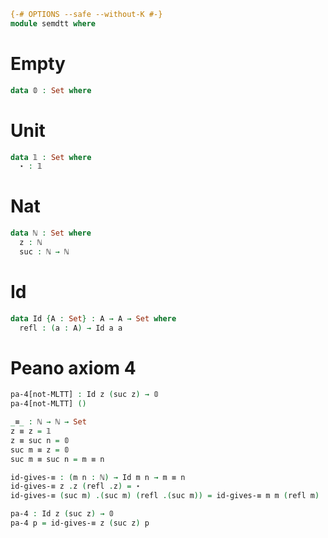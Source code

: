 ```agda
{-# OPTIONS --safe --without-K #-}
module semdtt where
```
# Empty
```agda
data 𝟘 : Set where
```

# Unit
```agda
data 𝟙 : Set where
  ⋆ : 𝟙
```

# Nat
```agda
data ℕ : Set where
  z : ℕ
  suc : ℕ → ℕ
```

# Id
```agda
data Id {A : Set} : A → A → Set where
  refl : (a : A) → Id a a
```

# Peano axiom 4
```agda
pa-4[not-MLTT] : Id z (suc z) → 𝟘
pa-4[not-MLTT] ()

_≡_ : ℕ → ℕ → Set
z ≡ z = 𝟙
z ≡ suc n = 𝟘
suc m ≡ z = 𝟘
suc m ≡ suc n = m ≡ n

id-gives-≡ : (m n : ℕ) → Id m n → m ≡ n
id-gives-≡ z .z (refl .z) = ⋆
id-gives-≡ (suc m) .(suc m) (refl .(suc m)) = id-gives-≡ m m (refl m)

pa-4 : Id z (suc z) → 𝟘
pa-4 p = id-gives-≡ z (suc z) p
```
